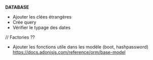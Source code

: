 **DATABASE**
- Ajouter les clées étrangères
- Crée query
- Vérifier le typage des dates

// Factories ??

- Ajouter les fonctions utile dans les modèle (boot, hashpassword) 
        https://docs.adonisjs.com/reference/orm/base-model